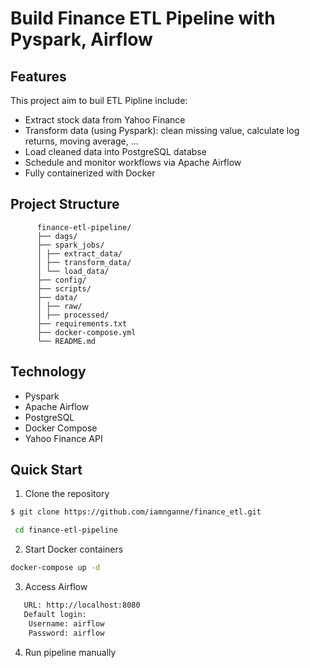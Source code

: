 # Build Finance ETL Pipeline with Pyspark, Airflow 
## Features
This project aim to buil ETL Pipline include: 
- Extract stock data from Yahoo Finance
- Transform data (using Pyspark): clean missing value, calculate log returns, moving average, ...
- Load cleaned data into PostgreSQL databse
- Schedule and monitor workflows via Apache Airflow
- Fully containerized with Docker
## Project Structure 
          finance-etl-pipeline/
          ├── dags/ 
          ├── spark_jobs/
          │ ├── extract_data/ 
          │ ├── transform_data/ 
          │ └── load_data/ 
          ├── config/ 
          ├── scripts/ 
          ├── data/ 
          │ ├── raw/ 
          │ ├── processed/ 
          ├── requirements.txt 
          ├── docker-compose.yml
          └── README.md 
## Technology 
- Pyspark
- Apache Airflow
- PostgreSQL
- Docker Compose
- Yahoo Finance API         
## Quick Start 
1. Clone the repository
  ```bash
  $ git clone https://github.com/iamnganne/finance_etl.git
  ```
 ```bash
  cd finance-etl-pipeline
  ```
2. Start Docker containers
  ```bash
  docker-compose up -d
  ```
3. Access Airflow
```bash
   URL: http://localhost:8080
   Default login:
    Username: airflow
    Password: airflow
   ```
4. Run pipeline manually
